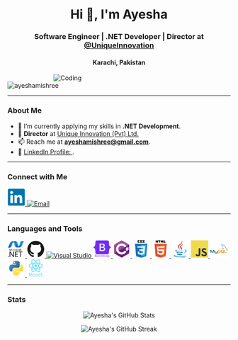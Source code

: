 <h1 align="center">Hi 👋, I'm Ayesha</h1>
<h3 align="center">Software Engineer | .NET Developer | Director at <a href="https://www.linkedin.com/company/unique-innovation-pvt-ltd/" target="_blank">@UniqueInnovation</a></h3>
<h4 align="center">Karachi, Pakistan</h4>

<img align="right" alt="Coding" width="400" src="https://user-images.githubusercontent.com/55389276/140866485-8fb1c876-9a8f-4d6a-98dc-08c4981eaf70.gif">

<p align="left"> 
    <img src="https://komarev.com/ghpvc/?username=ayeshamishree&label=Profile%20views&color=0e75b6&style=flat" alt="ayeshamishree" /> 
</p>

---

### **About Me**
- 🌱 I’m currently applying my skills in **.NET Development**.
- 💼 **Director** at <a href="https://www.linkedin.com/company/unique-innovation-pvt-ltd/" target="_blank">Unique Innovation (Pvt) Ltd.</a>
- 📫 Reach me at **ayeshamishree@gmail.com**.
- 📝 [LinkedIn Profile: ](https://www.linkedin.com/in/ayesha-mishree-78b141256/).

---

### **Connect with Me**
<p align="left">
    <a href="https://www.linkedin.com/in/ayesha-mishree-78b141256/" target="_blank">
        <img src="https://raw.githubusercontent.com/devicons/devicon/master/icons/linkedin/linkedin-original.svg" alt="LinkedIn" width="40" height="40"/>
    </a>
    <a href="mailto:ayeshamishree@gmail.com">
        <img src="https://upload.wikimedia.org/wikipedia/commons/8/8b/Email-icon.png" alt="Email" width="40" height="40"/>
    </a>
</p>

---

### **Languages and Tools**
<p align="left"> 
    <a href="https://dotnet.microsoft.com/" target="_blank" rel="noreferrer">
        <img src="https://raw.githubusercontent.com/devicons/devicon/master/icons/dot-net/dot-net-original-wordmark.svg" alt=".NET Development" width="40" height="40"/>
    </a>
    <a href="https://github.com/" target="_blank" rel="noreferrer">
        <img src="https://raw.githubusercontent.com/devicons/devicon/master/icons/github/github-original.svg" alt="GitHub" width="40" height="40"/>
    </a>
    <a href="https://visualstudio.microsoft.com/" target="_blank" rel="noreferrer">
        <img src="https://upload.wikimedia.org/wikipedia/commons/5/59/Visual_Studio_Icon_2022.svg" alt="Visual Studio" width="40" height="40"/>
    </a> 
    <a href="https://getbootstrap.com" target="_blank" rel="noreferrer">
        <img src="https://raw.githubusercontent.com/devicons/devicon/master/icons/bootstrap/bootstrap-plain-wordmark.svg" alt="Bootstrap" width="40" height="40"/> 
    </a> 
    <a href="https://www.w3schools.com/cs/" target="_blank" rel="noreferrer"> 
        <img src="https://raw.githubusercontent.com/devicons/devicon/master/icons/csharp/csharp-original.svg" alt="C#" width="40" height="40"/> 
    </a> 
    <a href="https://www.w3schools.com/css/" target="_blank" rel="noreferrer"> 
        <img src="https://raw.githubusercontent.com/devicons/devicon/master/icons/css3/css3-original-wordmark.svg" alt="CSS3" width="40" height="40"/> 
    </a> 
    <a href="https://www.w3.org/html/" target="_blank" rel="noreferrer"> 
        <img src="https://raw.githubusercontent.com/devicons/devicon/master/icons/html5/html5-original-wordmark.svg" alt="HTML5" width="40" height="40"/> 
    </a> 
    <a href="https://www.java.com" target="_blank" rel="noreferrer"> 
        <img src="https://raw.githubusercontent.com/devicons/devicon/master/icons/java/java-original.svg" alt="Java" width="40" height="40"/> 
    </a> 
    <a href="https://developer.mozilla.org/en-US/docs/Web/JavaScript" target="_blank" rel="noreferrer"> 
        <img src="https://raw.githubusercontent.com/devicons/devicon/master/icons/javascript/javascript-original.svg" alt="JavaScript" width="40" height="40"/> 
    </a> 
    <a href="https://www.mysql.com/" target="_blank" rel="noreferrer"> 
        <img src="https://raw.githubusercontent.com/devicons/devicon/master/icons/mysql/mysql-original-wordmark.svg" alt="MySQL" width="40" height="40"/> 
    </a> 
    <a href="https://www.python.org" target="_blank" rel="noreferrer"> 
        <img src="https://raw.githubusercontent.com/devicons/devicon/master/icons/python/python-original.svg" alt="Python" width="40" height="40"/> 
    </a> 
    <a href="https://reactjs.org/" target="_blank" rel="noreferrer"> 
        <img src="https://raw.githubusercontent.com/devicons/devicon/master/icons/react/react-original-wordmark.svg" alt="React" width="40" height="40"/> 
    </a> 
</p>

---

### **Stats**
<p align="center">
    <img src="https://github-readme-stats.vercel.app/api?username=ayeshamishree&show_icons=true&theme=tokyonight" alt="Ayesha's GitHub Stats"/>
</p>
<p align="center">
    <img src="https://github-readme-streak-stats.herokuapp.com/?user=ayeshamishree&theme=tokyonight" alt="Ayesha's GitHub Streak"/>
</p>
